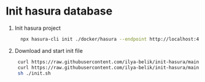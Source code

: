 # Init hasura database

1. Init hasura project
   ```sh
     npx hasura-cli init ./docker/hasura --endpoint http://localhost:4040
   ```
2. Download and start init file

   ```sh
    curl https://raw.githubusercontent.com/ilya-belik/init-hasura/main/docker-compose.yml -o docker-compose.yml && \
    curl https://raw.githubusercontent.com/ilya-belik/init-hasura/main/init.bash -o init.sh && \
    sh ./init.sh
   ```
